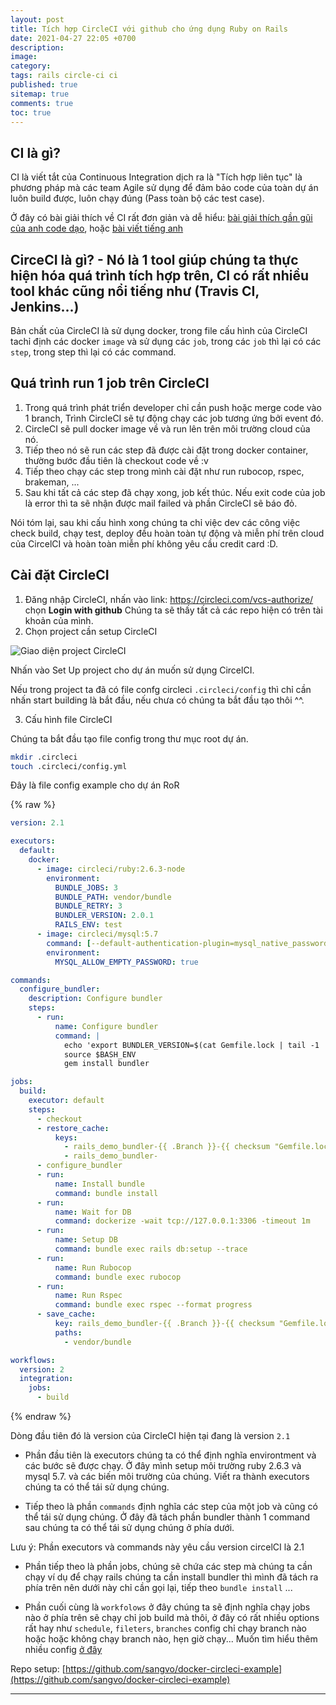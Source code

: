 ```yaml
---
layout: post
title: Tích hợp CircleCI với github cho ứng dụng Ruby on Rails
date: 2021-04-27 22:05 +0700
description:
image:
category:
tags: rails circle-ci ci
published: true
sitemap: true
comments: true
toc: true
---
```


## CI là gì?

CI là viết tắt của Continuous Integration dịch ra là "Tích hợp liên tục" là phương pháp mà các team Agile sử dụng để đảm bảo code của toàn dự án
luôn build được, luôn chạy đúng (Pass toàn bộ các test case).

Ở đây có bài giải thích về CI rất đơn giản và dễ hiểu: [bài giải thích gần gũi của anh code dạo](https://toidicodedao.com/2015/08/27/giai-thich-don-gian-ve-ci-continuous-integration-tich-hop-lien-tuc/), hoặc [bài viết tiếng anh](https://www.thoughtworks.com/continuous-integration)

 ## CirceCI là gì? - Nó là 1 tool giúp chúng ta thực hiện hóa quá trình tích hợp trên, CI có rất nhiều tool khác cũng nổi tiếng như (Travis CI, Jenkins...)

  Bản chất của CircleCI là sử dụng docker, trong file cấu hình của CircleCI tachỉ định các docker `image` và sử dụng các `job`, trong các `job` thì lại có các `step`, trong step thì lại có các command.

## Quá trình run 1 job trên CircleCI

1. Trong quá trình phát triển developer chỉ cần push hoặc merge code vào 1 branch, Trình CircleCI sẽ tự động chạy các job tương ứng bởi event đó.
2. CircleCI sẽ pull docker image về và run lên trên môi trường cloud của nó.
3. Tiếp theo nó sẽ run các step đã được cài đặt trong docker container, thường bước đầu tiên là checkout code về :v
4. Tiếp theo chạy các step trong mình cài đặt như run rubocop, rspec, brakeman, ...
5. Sau khi tất cả các step đã chạy xong, job kết thúc. Nếu exit code của job là error thì ta sẽ nhận được mail failed và phần CircleCI sẽ báo đỏ.

 Nói tóm lại, sau khi cấu hình xong chúng ta chỉ việc dev các công việc check build, chạy test, deploy đều hoàn toàn tự động và miễn phí trên cloud của CircelCI và hoàn toàn miễn phí không yêu cầu credit card :D.

## Cài đặt CircleCI

1. Đăng nhập CircleCI, nhấn vào link: https://circleci.com/vcs-authorize/ chọn
**Login with github** Chúng ta sẽ thấy tất cả các repo hiện có trên tài khoản của mình.
2. Chọn project cần setup CircleCI

![Giao diện project CircleCI](https://user-images.githubusercontent.com/19734293/90332520-c001bc00-dfe7-11ea-9d51-2dbdef2ce66a.png)

Nhấn vào Set Up project cho dự án muốn sử dụng CircelCI.

Nếu trong project ta đã có file confg circleci `.circleci/config` thì chỉ cần nhấn start building là bắt đầu, nếu chưa có chúng ta bắt đầu tạo thôi ^^.

3. Cấu hình file CircleCI

Chúng ta bắt đầu tạo file config trong thư mục root dự án.

```sh
mkdir .circleci
touch .circleci/config.yml
```

Đây là file config example cho dự án RoR

{% raw %}
```yaml
version: 2.1

executors:
  default:
    docker:
      - image: circleci/ruby:2.6.3-node
        environment:
          BUNDLE_JOBS: 3
          BUNDLE_PATH: vendor/bundle
          BUNDLE_RETRY: 3
          BUNDLER_VERSION: 2.0.1
          RAILS_ENV: test
      - image: circleci/mysql:5.7
        command: [--default-authentication-plugin=mysql_native_password]
        environment:
          MYSQL_ALLOW_EMPTY_PASSWORD: true

commands:
  configure_bundler:
    description: Configure bundler
    steps:
      - run:
          name: Configure bundler
          command: |
            echo 'export BUNDLER_VERSION=$(cat Gemfile.lock | tail -1 | tr -d " ")' >> $BASH_ENV
            source $BASH_ENV
            gem install bundler

jobs:
  build:
    executor: default
    steps:
      - checkout
      - restore_cache:
          keys:
            - rails_demo_bundler-{{ .Branch }}-{{ checksum "Gemfile.lock" }}
            - rails_demo_bundler-
      - configure_bundler
      - run:
          name: Install bundle
          command: bundle install
      - run:
          name: Wait for DB
          command: dockerize -wait tcp://127.0.0.1:3306 -timeout 1m
      - run:
          name: Setup DB
          command: bundle exec rails db:setup --trace
      - run:
          name: Run Rubocop
          command: bundle exec rubocop
      - run:
          name: Run Rspec
          command: bundle exec rspec --format progress
      - save_cache:
          key: rails_demo_bundler-{{ .Branch }}-{{ checksum "Gemfile.lock" }}
          paths:
            - vendor/bundle

workflows:
  version: 2
  integration:
    jobs:
      - build
```
{% endraw %}

 Dòng đầu tiên đó là version của CircleCI hiện tại đang là version `2.1`

- Phần đầu tiên là executors chúng ta có thể định nghĩa environtment và các bước sẽ được chạy. Ở đây mình setup môi trường ruby 2.6.3 và mysql 5.7. và các biến môi trường của chúng. Viết ra thành executors chúng ta có thể tái sử dụng chúng.

- Tiếp theo là phần `commands` định nghĩa các step của một job và cũng có thể tái sử dụng chúng. Ở đây đã tách phần bundler thành 1 command sau chúng ta có thể tái sử dụng chúng ở phía dưới.

Lưu ý: Phần executors và commands này yêu cầu version circelCI là 2.1

- Phần tiếp theo là phần jobs, chúng sẽ chứa các step mà chúng ta cần chạy ví dụ để chạy rails chúng ta cần install bundler thì mình đã tách ra phía trên nên dưới này chỉ cần gọi lại, tiếp theo `bundle install` ...

- Phần cuối cùng là `workfolows` ở đây chúng ta sẽ định nghĩa chạy jobs nào ở phía trên sẽ chạy chỉ job build mà thôi, ở đây có rất nhiều options rất hay như `schedule`, `fileters`, `branches` config chỉ chạy branch nào hoặc hoặc không chạy branch nào, hẹn giờ chạy... Muốn tìm hiểu thêm nhiều config [ở đây](https://circleci.com/docs/2.0/configuration-reference/#workflows)


Repo setup: [https://github.com/sangvo/docker-circleci-example](https://github.com/sangvo/docker-circleci-example)

---

